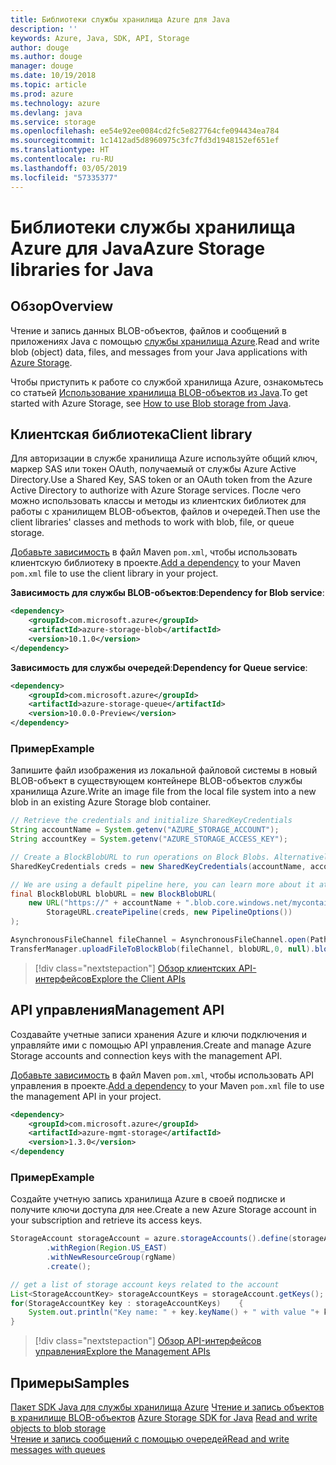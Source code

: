```yaml
---
title: Библиотеки службы хранилища Azure для Java
description: ''
keywords: Azure, Java, SDK, API, Storage
author: douge
ms.author: douge
manager: douge
ms.date: 10/19/2018
ms.topic: article
ms.prod: azure
ms.technology: azure
ms.devlang: java
ms.service: storage
ms.openlocfilehash: ee54e92ee0084cd2fc5e827764cfe094434ea784
ms.sourcegitcommit: 1c1412ad5d8960975c3fc7fd3d1948152ef651ef
ms.translationtype: HT
ms.contentlocale: ru-RU
ms.lasthandoff: 03/05/2019
ms.locfileid: "57335377"
---
```

# <a name="azure-storage-libraries-for-java"></a><span data-ttu-id="36a40-103">Библиотеки службы хранилища Azure для Java</span><span class="sxs-lookup"><span data-stu-id="36a40-103">Azure Storage libraries for Java</span></span>

## <a name="overview"></a><span data-ttu-id="36a40-104">Обзор</span><span class="sxs-lookup"><span data-stu-id="36a40-104">Overview</span></span>

<span data-ttu-id="36a40-105">Чтение и запись данных BLOB-объектов, файлов и сообщений в приложениях Java с помощью [службы хранилища Azure](/azure/storage/storage-introduction).</span><span class="sxs-lookup"><span data-stu-id="36a40-105">Read and write blob (object) data, files, and messages from your Java applications with [Azure Storage](/azure/storage/storage-introduction).</span></span>

<span data-ttu-id="36a40-106">Чтобы приступить к работе со службой хранилища Azure, ознакомьтесь со статьей [Использование хранилища BLOB-объектов из Java](/azure/storage/blobs/storage-quickstart-blobs-java-v10).</span><span class="sxs-lookup"><span data-stu-id="36a40-106">To get started with Azure Storage, see [How to use Blob storage from Java](/azure/storage/blobs/storage-quickstart-blobs-java-v10).</span></span>

## <a name="client-library"></a><span data-ttu-id="36a40-107">Клиентская библиотека</span><span class="sxs-lookup"><span data-stu-id="36a40-107">Client library</span></span>

<span data-ttu-id="36a40-108">Для авторизации в службе хранилища Azure используйте общий ключ, маркер SAS или токен OAuth, получаемый от службы Azure Active Directory.</span><span class="sxs-lookup"><span data-stu-id="36a40-108">Use a Shared Key, SAS token or an OAuth token from the Azure Active Directory to authorize with Azure Storage services.</span></span> <span data-ttu-id="36a40-109">После чего можно использовать классы и методы из клиентских библиотек для работы с хранилищем BLOB-объектов, файлов и очередей.</span><span class="sxs-lookup"><span data-stu-id="36a40-109">Then use the client libraries' classes and methods to work with blob, file, or queue storage.</span></span> 

<span data-ttu-id="36a40-110">[Добавьте зависимость](https://maven.apache.org/guides/getting-started/index.html#How_do_I_use_external_dependencies) в файл Maven `pom.xml`, чтобы использовать клиентскую библиотеку в проекте.</span><span class="sxs-lookup"><span data-stu-id="36a40-110">[Add a dependency](https://maven.apache.org/guides/getting-started/index.html#How_do_I_use_external_dependencies) to your Maven `pom.xml` file to use the client library in your project.</span></span>   

<span data-ttu-id="36a40-111">**Зависимость для службы BLOB-объектов**:</span><span class="sxs-lookup"><span data-stu-id="36a40-111">**Dependency for Blob service**:</span></span>
```XML
<dependency>
    <groupId>com.microsoft.azure</groupId>
    <artifactId>azure-storage-blob</artifactId>
    <version>10.1.0</version>
</dependency>
```

<span data-ttu-id="36a40-112">**Зависимость для службы очередей**:</span><span class="sxs-lookup"><span data-stu-id="36a40-112">**Dependency for Queue service**:</span></span>
```XML
<dependency>
    <groupId>com.microsoft.azure</groupId>
    <artifactId>azure-storage-queue</artifactId>
    <version>10.0.0-Preview</version>
</dependency>
```


### <a name="example"></a><span data-ttu-id="36a40-113">Пример</span><span class="sxs-lookup"><span data-stu-id="36a40-113">Example</span></span>

<span data-ttu-id="36a40-114">Запишите файл изображения из локальной файловой системы в новый BLOB-объект в существующем контейнере BLOB-объектов службы хранилища Azure.</span><span class="sxs-lookup"><span data-stu-id="36a40-114">Write an image file from the local file system into a new blob in an existing Azure Storage blob container.</span></span>


```java
// Retrieve the credentials and initialize SharedKeyCredentials
String accountName = System.getenv("AZURE_STORAGE_ACCOUNT");
String accountKey = System.getenv("AZURE_STORAGE_ACCESS_KEY");

// Create a BlockBlobURL to run operations on Block Blobs. Alternatively create a ServiceURL, or ContainerURL for operations on Blob service, and Blob containers
SharedKeyCredentials creds = new SharedKeyCredentials(accountName, accountKey);

// We are using a default pipeline here, you can learn more about it at https://github.com/Azure/azure-storage-java/wiki/Azure-Storage-Java-V10-Overview
final BlockBlobURL blobURL = new BlockBlobURL(
    new URL("https://" + accountName + ".blob.core.windows.net/mycontainer/myimage.jpg"), 
        StorageURL.createPipeline(creds, new PipelineOptions())
);

AsynchronousFileChannel fileChannel = AsynchronousFileChannel.open(Paths.get("myimage.jpg"));
TransferManager.uploadFileToBlockBlob(fileChannel, blobURL,0, null).blockingGet();
```

> [!div class="nextstepaction"]
> [<span data-ttu-id="36a40-115">Обзор клиентских API-интерфейсов</span><span class="sxs-lookup"><span data-stu-id="36a40-115">Explore the Client APIs</span></span>](/java/api/overview/azure/storage/client)

## <a name="management-api"></a><span data-ttu-id="36a40-116">API управления</span><span class="sxs-lookup"><span data-stu-id="36a40-116">Management API</span></span>

<span data-ttu-id="36a40-117">Создавайте учетные записи хранения Azure и ключи подключения и управляйте ими с помощью API управления.</span><span class="sxs-lookup"><span data-stu-id="36a40-117">Create and manage Azure Storage accounts and connection keys with the management API.</span></span>

<span data-ttu-id="36a40-118">[Добавьте зависимость](https://maven.apache.org/guides/getting-started/index.html#How_do_I_use_external_dependencies) в файл Maven `pom.xml`, чтобы использовать API управления в проекте.</span><span class="sxs-lookup"><span data-stu-id="36a40-118">[Add a dependency](https://maven.apache.org/guides/getting-started/index.html#How_do_I_use_external_dependencies) to your Maven `pom.xml` file to use the management API in your project.</span></span>  

```XML
<dependency>
    <groupId>com.microsoft.azure</groupId>
    <artifactId>azure-mgmt-storage</artifactId>
    <version>1.3.0</version>
</dependency
```   

### <a name="example"></a><span data-ttu-id="36a40-119">Пример</span><span class="sxs-lookup"><span data-stu-id="36a40-119">Example</span></span>

<span data-ttu-id="36a40-120">Создайте учетную запись хранилища Azure в своей подписке и получите ключи доступа для нее.</span><span class="sxs-lookup"><span data-stu-id="36a40-120">Create a new Azure Storage account in your subscription and retrieve its access keys.</span></span>

```java
StorageAccount storageAccount = azure.storageAccounts().define(storageAccountName)
        .withRegion(Region.US_EAST)
        .withNewResourceGroup(rgName)
        .create();

// get a list of storage account keys related to the account
List<StorageAccountKey> storageAccountKeys = storageAccount.getKeys();
for(StorageAccountKey key : storageAccountKeys)    {
    System.out.println("Key name: " + key.keyName() + " with value "+ key.value());
}
```

> [!div class="nextstepaction"]
> [<span data-ttu-id="36a40-121">Обзор API-интерфейсов управления</span><span class="sxs-lookup"><span data-stu-id="36a40-121">Explore the Management APIs</span></span>](/java/api/overview/azure/storage/management)


## <a name="samples"></a><span data-ttu-id="36a40-122">Примеры</span><span class="sxs-lookup"><span data-stu-id="36a40-122">Samples</span></span>

<span data-ttu-id="36a40-123">[Пакет SDK Java для службы хранилища Azure](https://github.com/azure/azure-storage-java)
[Чтение и запись объектов в хранилище BLOB-объектов](https://github.com/Azure-Samples/storage-blobs-java-v10-quickstart) </span><span class="sxs-lookup"><span data-stu-id="36a40-123">[Azure Storage SDK for Java](https://github.com/azure/azure-storage-java)
[Read and write objects to blob storage](https://github.com/Azure-Samples/storage-blobs-java-v10-quickstart) </span></span>  
[<span data-ttu-id="36a40-124">Чтение и запись сообщений с помощью очередей</span><span class="sxs-lookup"><span data-stu-id="36a40-124">Read and write messages with queues</span></span>](https://github.com/Azure-Samples/storage-queue-java-getting-started)   

